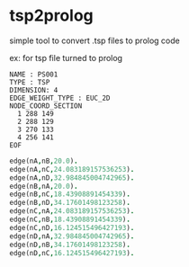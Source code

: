 # tsp2prolog

simple tool to convert .tsp files to prolog code 

ex: for tsp file turned to prolog 

```
NAME : PS001
TYPE : TSP
DIMENSION: 4
EDGE_WEIGHT_TYPE : EUC_2D
NODE_COORD_SECTION
  1 288 149
  2 288 129
  3 270 133
  4 256 141
EOF

```


```prolog
edge(nA,nB,20.0).
edge(nA,nC,24.083189157536253).
edge(nA,nD,32.984845004742965).
edge(nB,nA,20.0).
edge(nB,nC,18.43908891454339).
edge(nB,nD,34.17601498123258).
edge(nC,nA,24.083189157536253).
edge(nC,nB,18.43908891454339).
edge(nC,nD,16.124515496427193).
edge(nD,nA,32.984845004742965).
edge(nD,nB,34.17601498123258).
edge(nD,nC,16.124515496427193).
```

